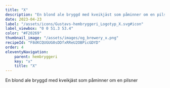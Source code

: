 ```yaml
---
title: "X"
description: "En blond ale bryggd med kveikjäst som påminner om en pilsner"
date: 2023-04-23
label: "/assets/icons/Gustavs-hembryggeri_Logotyp_X.svg#icon"
label_viewbox: "0 0 51.3 53.4"
color: "#F20269"
thumbnail_image: "/assets/images/og_brewery_x.png"
recipeId: "F8dKCQUGUG0sDDfxRReU2OBPicGDYD"
order: 4
eleventyNavigation:
    parent: hembryggeri
    key: "x"
    title: "X"
---
```


En blond ale bryggd med kveikjäst som påminner om en pilsner